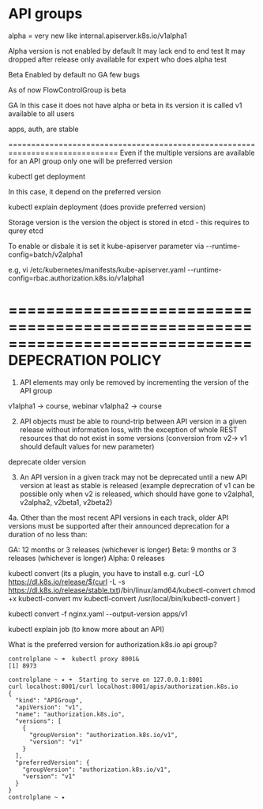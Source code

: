 API groups
==============================================================================
alpha = very new like internal.apiserver.k8s.io/v1alpha1 

Alpha version is not enabled by default
It may lack end to end test
It may dropped after release
only available for expert who does alpha test

Beta
Enabled by default
no GA
few bugs

As of now FlowControlGroup is beta

GA
In this case it does not have alpha or beta in its version it is called v1
available to all users

apps, auth, are stable

==============================================================================
Even if the multiple versions are available for an API group only one will be preferred version

kubectl get deployment

In this case, it depend on the preferred version 

kubectl explain deployment (does provide preferred version)

Storage version is the version the object is stored in etcd - this requires to qurey etcd

To enable or disbale it is set it kube-apiserver parameter via --runtime-config=batch/v2alpha1

e.g, vi /etc/kubernetes/manifests/kube-apiserver.yaml
--runtime-config=rbac.authorization.k8s.io/v1alpha1

==============================================================================
DEPECRATION POLICY
==============================================================================
1. API elements may only be removed by incrementing the version of the API group

v1alpha1 -> course, webinar
v1alpha2 -> course

2. API objects must be able to round-trip between API version in a given release without information loss, with the exception of whole REST resources that do not exist in some versions (conversion from v2-> v1 should default values for new parameter)

deprecate older version

3. An API version in a given track may not be deprecated until a new API version at least as stable is released (example deprecration of v1 can be possible only when v2 is released, which should have gone to v2alpha1, v2alpha2, v2beta1, v2beta2)

4a. Other than the most recent API versions in each track, older API versions must be supported after their announced deprecation for a duration of no less than:

GA: 12 months or 3 releases (whichever is longer)
Beta: 9 months or 3 releases (whichever is longer)
Alpha: 0 releases


kubectl convert (its a plugin, you have to install 
e.g. curl -LO https://dl.k8s.io/release/$(curl -L -s https://dl.k8s.io/release/stable.txt)/bin/linux/amd64/kubectl-convert
chmod +x kubectl-convert 
mv kubectl-convert /usr/local/bin/kubectl-convert
)

kubectl convert -f nginx.yaml --output-version apps/v1

kubectl explain job (to know more about an API)


What is the preferred version for authorization.k8s.io api group?
```
controlplane ~ ➜  kubectl proxy 8001&
[1] 8973

controlplane ~ ✦ ➜  Starting to serve on 127.0.0.1:8001
curl localhost:8001/curl localhost:8001/apis/authorization.k8s.io
{
  "kind": "APIGroup",
  "apiVersion": "v1",
  "name": "authorization.k8s.io",
  "versions": [
    {
      "groupVersion": "authorization.k8s.io/v1",
      "version": "v1"
    }
  ],
  "preferredVersion": {
    "groupVersion": "authorization.k8s.io/v1",
    "version": "v1"
  }
}
controlplane ~ ✦ 
```